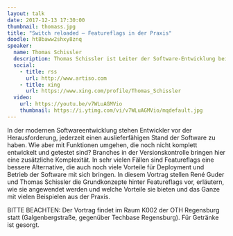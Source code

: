 ```yaml
---
layout: talk
date: 2017-12-13 17:30:00
thumbnail: thomass.jpg
title: "Switch reloaded – Featureflags in der Praxis"
doodle: ht8baww2shxy8znq
speaker:
  name: Thomas Schissler
  description: Thomas Schissler ist Leiter der Software-Entwicklung bei der artiso solutions GmbH und unterstützt als Coach und Consultant Kunden bei der Verbesserung ihrer Software-Entwicklungsprozesse auf Basis von Agilität. Seit 2007 ist er jählich von Microsoft mit dem Microsoft MVP Award im Bereich Visual Studio ALM ausgezeichnet worden. Seit 2010 ist er zertifizierter Scrum-Trainer und bietet neben PSD.Net und PSM Trainings auch individuelle Coachings für agile Teams. Dabei kommt ihm zugute, dass er auch eng mit den internen Entwickler-Teams bei artiso arbeitet und so aus theoretischem Wissen und Praxiserfahrung gleichermaßen schöpfen kann. Sein Steckenpferd ist aktuell das Thema DevOps, welches neben den organisatorischen Herausforderungen vor allem auch auf technischer Ebene spannend ist und damit die beiden Interessensgebiete von Thomas ideal vereint.
  social:
    - title: rss
      url: http://www.artiso.com
    - title: xing
      url: https://www.xing.com/profile/Thomas_Schissler
  video:
    url: https://youtu.be/v7WLuAGMVio
    thumbnail: https://i.ytimg.com/vi/v7WLuAGMVio/mqdefault.jpg
---
```

In der modernen Softwareentwicklung stehen Entwickler vor der Herausforderung, jederzeit einen auslieferfähigen Stand der Software zu haben. Wie aber mit Funktionen umgehen, die noch nicht komplett entwickelt und getestet sind? Branches in der Versionskontrolle bringen hier eine zusätzliche Komplexität. In sehr vielen Fällen sind Featureflags eine bessere Alternative, die auch noch viele Vorteile für Deployment und Betrieb der Software mit sich bringen. In diesem Vortrag stellen René Guder und Thomas Schissler die Grundkonzepte hinter Featureflags vor, erläutern, wie sie angewendet werden und welche Vorteile sie bieten und das Ganze mit vielen Beispielen aus der Praxis.

BITTE BEACHTEN: Der Vortrag findet im Raum K002 der OTH Regensburg statt (Galgenbergstraße, gegenüber Techbase Regensburg). Für Getränke ist gesorgt.
